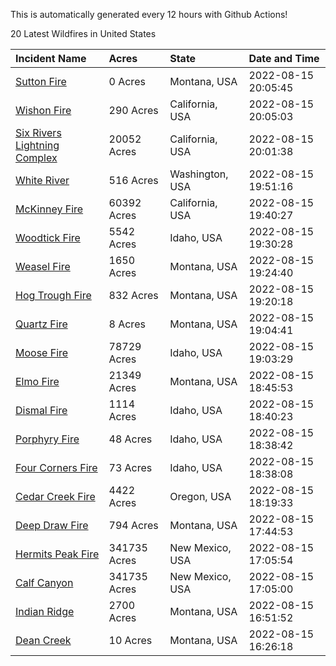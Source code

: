 This is automatically generated every 12 hours with Github Actions!

20 Latest Wildfires in United States

 | Incident Name | Acres | State | Date and Time |
|:---|:---|:---|:---|
| [Sutton Fire](https://inciweb.nwcg.gov/incident/8335/) | 0 Acres | Montana, USA | 2022-08-15 20:05:45 |
| [Wishon Fire](https://inciweb.nwcg.gov/incident/8336/) | 290 Acres | California, USA | 2022-08-15 20:05:03 |
| [Six Rivers Lightning Complex](https://inciweb.nwcg.gov/incident/8312/) | 20052 Acres | California, USA | 2022-08-15 20:01:38 |
| [White River ](https://inciweb.nwcg.gov/incident/8329/) | 516 Acres | Washington, USA | 2022-08-15 19:51:16 |
| [McKinney Fire](https://inciweb.nwcg.gov/incident/8287/) | 60392 Acres | California, USA | 2022-08-15 19:40:27 |
| [Woodtick Fire](https://inciweb.nwcg.gov/incident/8253/) | 5542 Acres | Idaho, USA | 2022-08-15 19:30:28 |
| [Weasel Fire](https://inciweb.nwcg.gov/incident/8290/) | 1650 Acres | Montana, USA | 2022-08-15 19:24:40 |
| [Hog Trough Fire](https://inciweb.nwcg.gov/incident/8258/) | 832 Acres | Montana, USA | 2022-08-15 19:20:18 |
| [Quartz Fire](https://inciweb.nwcg.gov/incident/8337/) | 8 Acres | Montana, USA | 2022-08-15 19:04:41 |
| [Moose Fire](https://inciweb.nwcg.gov/incident/8249/) | 78729 Acres | Idaho, USA | 2022-08-15 19:03:29 |
| [Elmo Fire](https://inciweb.nwcg.gov/incident/8289/) | 21349 Acres | Montana, USA | 2022-08-15 18:45:53 |
| [Dismal Fire](https://inciweb.nwcg.gov/incident/8284/) | 1114 Acres | Idaho, USA | 2022-08-15 18:40:23 |
| [Porphyry Fire](https://inciweb.nwcg.gov/incident/8334/) | 48 Acres | Idaho, USA | 2022-08-15 18:38:42 |
| [Four Corners Fire](https://inciweb.nwcg.gov/incident/8331/) | 73 Acres | Idaho, USA | 2022-08-15 18:38:08 |
| [Cedar Creek Fire](https://inciweb.nwcg.gov/incident/8307/) | 4422 Acres | Oregon, USA | 2022-08-15 18:19:33 |
| [Deep Draw Fire](https://inciweb.nwcg.gov/incident/8328/) | 794 Acres | Montana, USA | 2022-08-15 17:44:53 |
| [Hermits Peak Fire](https://inciweb.nwcg.gov/incident/8049/) | 341735 Acres | New Mexico, USA | 2022-08-15 17:05:54 |
| [Calf Canyon](https://inciweb.nwcg.gov/incident/8069/) | 341735 Acres | New Mexico, USA | 2022-08-15 17:05:00 |
| [Indian Ridge](https://inciweb.nwcg.gov/incident/8319/) | 2700 Acres | Montana, USA | 2022-08-15 16:51:52 |
| [Dean Creek](https://inciweb.nwcg.gov/incident/8330/) | 10 Acres | Montana, USA | 2022-08-15 16:26:18 |

